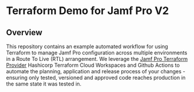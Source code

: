 # Terraform Demo for Jamf Pro V2

## Overview

This repository contains an example automated workflow for using Terraform to manage Jamf Pro configuration across multiple environments in a Route To Live (RTL) arrangement. We leverage the [Jamf Pro Terraform Provider](https://github.com/deploymenttheory/terraform-provider-jamfpro) Hashicorp Terraform Cloud Workspaces and Github Actions to automate the planning, application and release process of your changes - ensuring only tested, versioned and approved code reaches production in the same state it was tested in.

